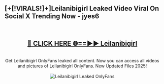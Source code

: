 <h2>[+[!VIRALS!]+]Leilanibigirl Leaked Video Viral On Social X Trending Now - jyes6</h2>
<br>
<div align="center">
<h2><a href="https://libra.edu.pl?Leilanibigirl" rel="nofollow">🔴 CLICK HERE 🌐==►► Leilanibigirl</a></h2>
<br>
Get Leilanibigirl OnlyFans leaked all content. Now you can access all videos and pictures of Leilanibigirl OnlyFans. New Updated Files 2025!
<br>
<br>
<a href="https://libra.edu.pl?Leilanibigirl" rel="nofollow" data-target="animated-image.originalLink"><img src="https://i.ibb.co.com/WyWwxjT/player-gif2.gif" alt="Leilanibigirl Leaked OnlyFans" style="max-width: 100%; display: inline-block;" data-target="animated-image.originalImage"></a>
</div>
<br>